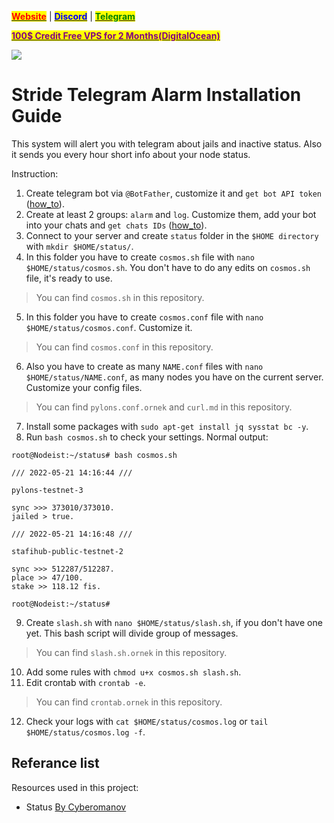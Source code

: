 &#x20;                                                       [<mark style="color:red;">**Website**</mark>](https://nodeist.net/) | [<mark style="color:blue;">**Discord**</mark>](https://discord.gg/ypx7mJ6Zzb) | [<mark style="color:green;">**Telegram**</mark>](https://t.me/noodeist)

&#x20;                                     [<mark style="color:purple;">**100$ Credit Free VPS for 2 Months(DigitalOcean)**</mark>](https://www.digitalocean.com/?refcode=410c988c8b3e&utm_campaign=Referral_Invite&utm_medium=Referral_Program&utm_source=badge)

![](https://i.hizliresim.com/qa5txaz.png)


# Stride Telegram Alarm Installation Guide
This system will alert you with telegram about jails and inactive status. Also it sends you every hour short info about your node status.
	
Instruction:
	
1. Create telegram bot via `@BotFather`, customize it and `get bot API token` ([how_to](https://www.siteguarding.com/en/how-to-get-telegram-bot-api-token)).
2. Create at least 2 groups: `alarm` and `log`. Customize them, add your bot into your chats and `get chats IDs` ([how_to](https://stackoverflow.com/questions/32423837/telegram-bot-how-to-get-a-group-chat-id)).
3. Connect to your server and create `status` folder in the `$HOME directory` with `mkdir $HOME/status/`.
4. In this folder you have to create `cosmos.sh` file with `nano $HOME/status/cosmos.sh`. You don't have to do any edits on `cosmos.sh` file, it's ready to use.
> You can find `cosmos.sh` in this repository.
5. In this folder you have to create `cosmos.conf` file with `nano $HOME/status/cosmos.conf`. Customize it.
> You can find `cosmos.conf` in this repository.
6. Also you have to create as many `NAME.conf` files with `nano $HOME/status/NAME.conf`, as many nodes you have on the current server.
Customize your config files.
> You can find `pylons.conf.ornek` and `curl.md` in this repository.
7. Install some packages with `sudo apt-get install jq sysstat bc -y`.
8. Run `bash cosmos.sh` to check your settings. Normal output:

```
root@Nodeist:~/status# bash cosmos.sh 
 
/// 2022-05-21 14:16:44 ///
 
pylons-testnet-3

sync >>> 373010/373010.
jailed > true.
 
/// 2022-05-21 14:16:48 ///
 
stafihub-public-testnet-2

sync >>> 512287/512287.
place >> 47/100.
stake >> 118.12 fis.

root@Nodeist:~/status# 
```

	
9. Create `slash.sh` with `nano $HOME/status/slash.sh`, if you don't have one yet. This bash script will divide group of messages.
> You can find `slash.sh.ornek` in this repository.
10. Add some rules with `chmod u+x cosmos.sh slash.sh`.
11. Edit crontab with `crontab -e`.
> You can find `crontab.ornek` in this repository.
12. Check your logs with `cat $HOME/status/cosmos.log` or `tail $HOME/status/cosmos.log -f`.


## Referance list
Resources used in this project:
- Status [By Cyberomanov](https://github.com/cyberomanov)
